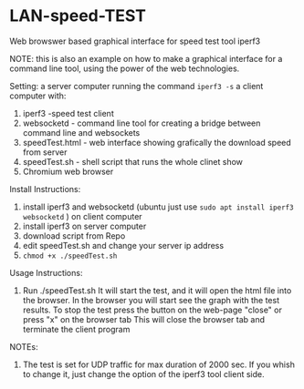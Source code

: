 # LAN-speed-TEST

Web browswer based graphical interface for speed test tool iperf3

NOTE: this is also an example on how to make a graphical interface for a command line tool, using the power of the web technologies.

Setting: a server computer running the command ``iperf3 -s``
a client computer with:
1. iperf3 -speed test client
2. websocketd - command line tool for creating a bridge between command line and websockets
3. speedTest.html - web interface showing grafically the download speed from server
4. speedTest.sh - shell script that runs the whole clinet show
5. Chromium web browser

Install Instructions:
1. install iperf3 and websocketd (ubuntu just use ``sudo apt install iperf3 websocketd`` ) on client computer
2. install iperf3 on server computer
3. download script from Repo
4. edit speedTest.sh and change your server ip address 
5. ``chmod +x ./speedTest.sh``

Usage Instructions:
1. Run ./speedTest.sh
It will start the test, and it will open the html file into the browser.
In the browser you will start see the graph with the test results.
To stop the test press the button on the web-page "close" or press "x" on the browser tab
This will close the browser tab and terminate the client program

NOTEs:
1. The test is set for UDP traffic for max duration of 2000 sec. If you whish to change it, just change the option of the iperf3 tool client side.
